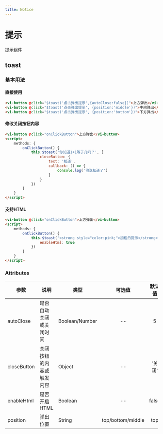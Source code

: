 ```yaml
---
title: Notice
---
```

# 提示

提示组件

## toast

### 基本用法

#### 直接使用

<ClientOnly>
<toast-demo-1></toast-demo-1>
</ClientOnly>

```html
<vi-button @click="$toast('点击弹出提示',{autoClose:false})">上方弹出</vi-button>
<vi-button @click="$toast('点击弹出提示', {position:'middle'})">中间弹出</vi-button>
<vi-button @click="$toast('点击弹出提示', {position:'bottom'})">下方弹出</vi-button>
```

#### 修改关闭按钮内容

<ClientOnly>
<toast-demo-2></toast-demo-2>
</ClientOnly>

```html js
<vi-button @click="onClickButton">上方弹出</vi-button>
<script>
    methods: {
        onClickButton() {
            this.$toast('你知道1+1等于几吗？', {
                closeButton: {
                    text: '知道',
                    callback: () => {
                        console.log('他说知道了')
                    }
                }
            })
        }
    }
</script>
```

#### 支持HTML

<ClientOnly>
<toast-demo-3></toast-demo-3>
</ClientOnly>

```html
<vi-button @click="onClickButton">上方弹出</vi-button>
<script>
    methods: {
        onClickButton() {
            this.$toast('<strong style="color:pink;">加粗的提示</strong>', {
                enableHtml: true
            })
        }
    }
</script>
```

### Attributes

| 参数 | 说明 | 类型 | 可选值 | 默认值 |
| ------- | ------ | ------ | :------: | :------: |
| autoClose | 是否自动关闭或关闭时间 | Boolean/Number | -- | 5 |
| closeButton | 关闭按钮的内容或触发内容 | Object | -- | '关闭' |
| enableHtml | 是否开启HTML | Boolean | -- | false |
| position | 弹出位置 | String | top/bottom/middle | top |


<ClientOnly>
<box-sizing></box-sizing>
</ClientOnly>

